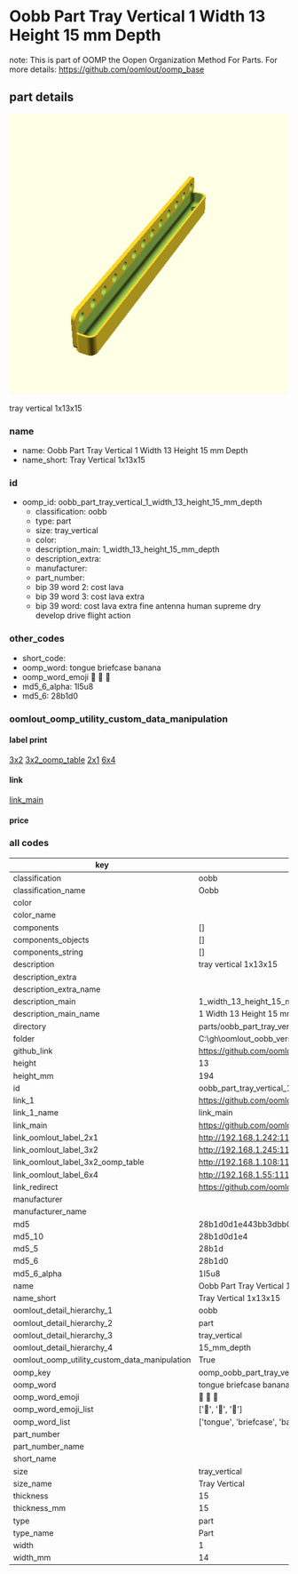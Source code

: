 # Oobb Part Tray Vertical 1 Width 13 Height 15 mm Depth  

note: This is part of OOMP the Oopen Organization Method For Parts. For more details: https://github.com/oomlout/oomp_base

##  part details
  

[![](3dpr.png)](3dpr.png)

tray vertical 1x13x15



### name
* name: Oobb Part Tray Vertical 1 Width 13 Height 15 mm Depth
* name_short: Tray Vertical 1x13x15 
### id
* oomp_id: oobb_part_tray_vertical_1_width_13_height_15_mm_depth
  * classification: oobb
  * type: part
  * size: tray_vertical
  * color: 
  * description_main: 1_width_13_height_15_mm_depth
  * description_extra: 
  * manufacturer: 
  * part_number: 
  * bip 39 word 2: cost lava
  * bip 39 word 3: cost lava extra
  * bip 39 word: cost lava extra fine antenna human supreme dry develop drive flight action

### other_codes
* short_code: 
* oomp_word: tongue briefcase banana
* oomp_word_emoji :tongue: :briefcase: :banana:
* md5_6_alpha: 1l5u8
* md5_6: 28b1d0






### oomlout_oomp_utility_custom_data_manipulation
#### label print
[3x2](http://192.168.1.245:1112/?label=oomp%201l5u8)
[3x2_oomp_table](http://192.168.1.108:1112/?label=oomp%201l5u8)
[2x1](http://192.168.1.242:1112/?label=oomp%201l5u8)
[6x4](http://192.168.1.55:1112/?label=oomp%201l5u8)    

#### link

[link_main](https://github.com/oomlout/oomlout_oobb_version_4_generated_parts/tree/main/navigation_oomp/oobb/part/tray_vertical/1_width_13_height_15_mm_depth/part)                              

#### price







### all codes 
| key | value |  
| --- | --- |  
| classification | oobb |  
| classification_name | Oobb |  
| color |  |  
| color_name |  |  
| components | [] |  
| components_objects | [] |  
| components_string | [] |  
| description | tray vertical 1x13x15 |  
| description_extra |  |  
| description_extra_name |  |  
| description_main | 1_width_13_height_15_mm_depth |  
| description_main_name | 1 Width 13 Height 15 mm Depth |  
| directory | parts/oobb_part_tray_vertical_1_width_13_height_15_mm_depth |  
| folder | C:\gh\oomlout_oobb_version_4_generated_parts\parts\oobb_part_tray_vertical_1_width_13_height_15_mm_depth |  
| github_link | https://github.com/oomlout/oomlout_oomp_part_src/tree/main/parts/oobb_part_tray_vertical_1_width_13_height_15_mm_depth |  
| height | 13 |  
| height_mm | 194 |  
| id | oobb_part_tray_vertical_1_width_13_height_15_mm_depth |  
| link_1 | https://github.com/oomlout/oomlout_oobb_version_4_generated_parts/tree/main/navigation_oomp/oobb/part/tray_vertical/1_width_13_height_15_mm_depth/part |  
| link_1_name | link_main |  
| link_main | https://github.com/oomlout/oomlout_oobb_version_4_generated_parts/tree/main/navigation_oomp/oobb/part/tray_vertical/1_width_13_height_15_mm_depth/part |  
| link_oomlout_label_2x1 | http://192.168.1.242:1112/?label=oomp%201l5u8 |  
| link_oomlout_label_3x2 | http://192.168.1.245:1112/?label=oomp%201l5u8 |  
| link_oomlout_label_3x2_oomp_table | http://192.168.1.108:1112/?label=oomp%201l5u8 |  
| link_oomlout_label_6x4 | http://192.168.1.55:1112/?label=oomp%201l5u8 |  
| link_redirect | https://github.com/oomlout/oomlout_oobb_version_4_generated_parts/tree/main/parts/oobb_tray_vertical_01_13_15 |  
| manufacturer |  |  
| manufacturer_name |  |  
| md5 | 28b1d0d1e443bb3dbb04e56ca21f7185 |  
| md5_10 | 28b1d0d1e4 |  
| md5_5 | 28b1d |  
| md5_6 | 28b1d0 |  
| md5_6_alpha | 1l5u8 |  
| name | Oobb Part Tray Vertical 1 Width 13 Height 15 mm Depth |  
| name_short | Tray Vertical 1x13x15  |  
| oomlout_detail_hierarchy_1 | oobb |  
| oomlout_detail_hierarchy_2 | part |  
| oomlout_detail_hierarchy_3 | tray_vertical |  
| oomlout_detail_hierarchy_4 | 15_mm_depth |  
| oomlout_oomp_utility_custom_data_manipulation | True |  
| oomp_key | oomp_oobb_part_tray_vertical_1_width_13_height_15_mm_depth |  
| oomp_word | tongue briefcase banana |  
| oomp_word_emoji | :tongue: :briefcase: :banana: |  
| oomp_word_emoji_list | [':tongue:', ':briefcase:', ':banana:'] |  
| oomp_word_list | ['tongue', 'briefcase', 'banana'] |  
| part_number |  |  
| part_number_name |  |  
| short_name |  |  
| size | tray_vertical |  
| size_name | Tray Vertical |  
| thickness | 15 |  
| thickness_mm | 15 |  
| type | part |  
| type_name | Part |  
| width | 1 |  
| width_mm | 14 |  
